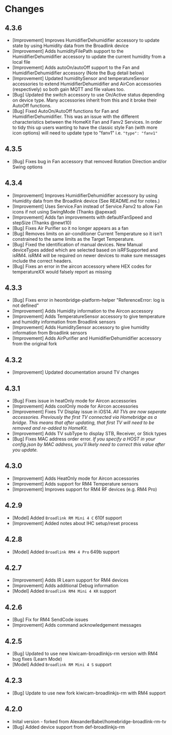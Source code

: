 # Changes

## 4.3.6
- [Improvement] Improves HumidifierDehumidifier accessory to update state by using Humidity data from the Broadlink device 
- [Improvement] Adds humidityFilePath support to the HumidifierDehumidifier accessory to update the current humidity from a local file
- [Improvement] Adds autoOn/autoOff support to the Fan and HumidifierDehumidifier accessory (Note the Bug detail below)
- [Improvement] Updated humiditySensor and temperatureSensor accessories to extend HumidifierDehumidifier and AirCon accessories (respectively) so both gain MQTT and file values too.
- [Bug] Updated the switch accessory to use On/Active status depending on device type. Many accessories inherit from this and it broke their AutoOff functions.
- [Bug] Fixed AutoOn/AutoOff functions for Fan and HumidifierDehumidifier. This was an issue with the different characteristics between the HomeKit Fan and Fanv2 Services. In order to tidy this up users wanting to have the classic style Fan (with more icon options) will need to update type to "fanv1" i.e. `"type": "fanv1"`

## 4.3.5
- [Bug] Fixes bug in Fan accessory that removed Rotation Direction and/or Swing options

## 4.3.4
- [Improvement] Improves HumidifierDehumidifier accessory by using Humidity data from the Broadlink device (See README.md for notes.) 
- [Improvement] Uses Service.Fan instead of Service.Fanv2 to allow Fan icons if not using SwingMode (Thanks @apexad)
- [Improvement] Adds fan improvements with defaultFanSpeed and stepSize (Thanks @newt10)
- [Bug] Fixes Air Purifier so it no longer appears as a fan
- [Bug] Removes limits on air-conditioner Current Temperature so it isn't constrained to the same limits as the Target Temperature.
- [Bug] Fixed the identification of manual devices. New Manual deviceTypes added which are selected based on isRFSupported and isRM4. isRM4 will be required on newer devices to make sure messages include the correct headers.
- [Bug] Fixes an error in the aircon accessory where HEX codes for temperatureXX would falsely report as missing

## 4.3.3
- [Bug] Fixes error in heombridge-platform-helper "ReferenceError: log is not defined"
- [Improvement] Adds Humidity information to the Aircon accessory
- [Improvement] Adds TemperatureSensor accessory to give temperature and humidity information from Broadlink sensors
- [Improvement] Adds HumiditySensor accessory to give humidity information from Broadlink sensors
- [Improvement] Adds AirPurifier and HumidifierDehumidifier accessory from the original fork

## 4.3.2
- [Improvement] Updated documentation around TV changes

## 4.3.1
- [Bug] Fixes issue in heatOnly mode for Aircon accessories
- [Improvement] Adds coolOnly mode for Aircon accessories
- [Improvement] Fixes TV Display issue in iOS14. *All TVs are now seperate accessories. Previously the first TV connected via Homebridge as a bridge. This means that after updating, that first TV will need to be removed and re-added to HomeKit.*
- [Improvement] Adds TV subType to display STB, Receiver, or Stick types 
- [Bug] Fixes MAC address order error. *If you specify a HOST in your config.json by MAC address, you'll likely need to correct this value after you update.*

## 4.3.0
- [Improvement] Adds HeatOnly mode for Aircon accessories
- [Improvement] Adds support for RM4 Temperature sensors
- [Improvement] Improves support for RM4 RF devices (e.g. RM4 Pro)

## 4.2.9
- [Model] Added `Broadlink RM Mini 4 C` 610f support
- [Improvement] Added notes about IHC setup/reset process 

## 4.2.8
- [Model] Added `Broadlink RM4 4 Pro` 649b support

## 4.2.7
- [Improvement] Adds IR Learn support for RM4 devices
- [Improvement] Adds additional Debug information
- [Model] Added `Broadlink RM4 Mini 4 KR` support

## 4.2.6

- [Bug] Fix for RM4 SendCode issues
- [Improvement] Adds command acknowledgement messages

## 4.2.5

- [Bug] Updated to use new kiwicam-broadlinkjs-rm version with RM4 bug fixes (Learn Mode)
- [Model] Added `Broadlink RM Mini 4 S` support

## 4.2.3

- [Bug] Update to use new fork kiwicam-broadlinkjs-rm with RM4 support

## 4.2.0

- Inital version - forked from AlexanderBabel/homebridge-broadlink-rm-tv
- [Bug] Added device support from def-broadlinkjs-rm
